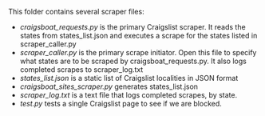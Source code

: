 This folder contains several scraper files:
- *craigsboat_requests.py* is the primary Craigslist scraper. It reads the states from states_list.json and executes a scrape for the states listed in scraper_caller.py
- *scraper_caller.py* is the primary scrape initiator. Open this file to specify what states are to be scraped by craigsboat_requests.py. It also logs completed scrapes to scraper_log.txt
- *states_list.json* is a static list of Craigslist localities in JSON format
- *craigsboat_sites_scraper.py* generates states_list.json
- *scraper_log.txt* is a text file that logs completed scrapes, by state.
- *test.py* tests a single Craigslist page to see if we are blocked.